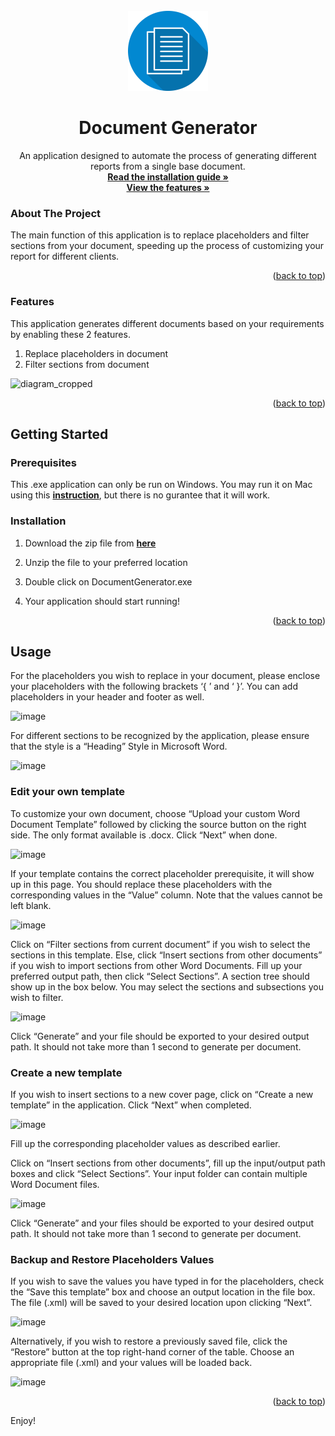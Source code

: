 <div id="top"></div>
<!--
*** Thanks for checking out the Best-README-Template. If you have a suggestion
*** that would make this better, please fork the repo and create a pull request
*** or simply open an issue with the tag "enhancement".
*** Don't forget to give the project a star!
*** Thanks again! Now go create something AMAZING! :D
-->



<!-- PROJECT SHIELDS -->
<!--
*** I'm using markdown "reference style" links for readability.
*** Reference links are enclosed in brackets [ ] instead of parentheses ( ).
*** See the bottom of this document for the declaration of the reference variables
*** for contributors-url, forks-url, etc. This is an optional, concise syntax you may use.
*** https://www.markdownguide.org/basic-syntax/#reference-style-links
-->

<!-- PROJECT LOGO -->
<br />
<div align="center">
  <a href="https://github.com/cadencjk/document-generator">
    <img src="Resources/logo.png" alt="Logo" width="128" height="128">
  </a>

<h1 align="center">Document Generator</h3>

  <p align="center">
  An application designed to automate the process of generating different reports from a single base document.
    <br />
    <a href="#getting-started"><strong>Read the installation guide »</strong></a>
    <br />
    <a href="#features"><strong>View the features »</strong></a>
  </p>
</div>

<!-- ABOUT THE PROJECT -->
### About The Project
The main function of this application is to replace placeholders and filter sections from your document, speeding up the process of customizing your report for different clients. 

<p align="right">(<a href="#top">back to top</a>)</p>

### Features

This application generates different documents based on your requirements by enabling these 2 features.
1) Replace placeholders in document
2) Filter sections from document

![diagram_cropped](https://github.com/cadencjk/document-generator/assets/63772723/e9bb4afa-f206-40f0-983c-7f5dd3c90c24)

<p align="right">(<a href="#top">back to top</a>)</p>



<!-- GETTING STARTED -->
## Getting Started

### Prerequisites

This .exe application can only be run on Windows. You may run it on Mac using this <a href="https://www.wikihow.com/Open-Exe-Files-on-Mac"><strong>instruction</strong></a>, but there is no gurantee that it will work.

### Installation

1. Download the zip file from <a href="https://github.com/cadencjk/document-generator"><strong>here</strong></a>
   
2. Unzip the file to your preferred location

3. Double click on DocumentGenerator.exe

4. Your application should start running!
<p align="right">(<a href="#top">back to top</a>)</p>


## Usage
For the placeholders you wish to replace in your document, please enclose your placeholders with the following brackets ‘{ ’  and ‘ }’. You can add placeholders in your header and footer as well.

![image](https://github.com/cadencjk/document-generator/assets/63772723/95c402b8-3103-45a6-92f8-8ba2496f4ee7)


For different sections to be recognized by the application, please ensure that the style is a “Heading” Style in Microsoft Word.

![image](https://github.com/cadencjk/document-generator/assets/63772723/07963a27-c623-4191-ab44-1b6be9607b29)


### Edit your own template
To customize your own document, choose “Upload your custom Word Document Template” followed by clicking the source button on the right side. The only format available is .docx. Click “Next” when done.

![image](https://github.com/cadencjk/document-generator/assets/63772723/9e81459d-3e56-4762-95ad-aefac3e79ecf)


If your template contains the correct placeholder prerequisite, it will show up in this page. You should replace these placeholders with the corresponding values in the “Value” column. Note that the values cannot be left blank.

![image](https://github.com/cadencjk/document-generator/assets/63772723/99533153-8e09-40aa-9875-2e463e9f099d)


Click on “Filter sections from current document” if you wish to select the sections in this template. Else, click “Insert sections from other documents” if you wish to import sections from other Word Documents.
Fill up your preferred output path, then click “Select Sections”. A section tree should show up in the box below. You may select the sections and subsections you wish to filter.

![image](https://github.com/cadencjk/document-generator/assets/63772723/390a7b92-238e-4f9e-a5dc-40170cc2dabf)


Click “Generate” and your file should be exported to your desired output path. It should not take more than 1 second to generate per document.

### Create a new template
If you wish to insert sections to a new cover page, click on “Create a new template” in the application. Click “Next” when completed.

![image](https://github.com/cadencjk/document-generator/assets/63772723/39e1598b-f03d-4091-9a34-759a5deccc5c)

Fill up the corresponding placeholder values as described earlier.

Click on “Insert sections from other documents”, fill up the input/output path boxes and click “Select Sections”. Your input folder can contain multiple Word Document files.

![image](https://github.com/cadencjk/document-generator/assets/63772723/d4ba602d-2b5c-4531-80c0-ebd8644e810a)


Click “Generate” and your files should be exported to your desired output path. It should not take more than 1 second to generate per document.

### Backup and Restore Placeholders Values
If you wish to save the values you have typed in for the placeholders, check the “Save this template” box and choose an output location in the file box. The file (.xml) will be saved to your desired location upon clicking “Next”.

![image](https://github.com/cadencjk/document-generator/assets/63772723/fd00c76f-c14f-479c-8dcf-059160195cab)


Alternatively, if you wish to restore a previously saved file, click the “Restore” button at the top right-hand corner of the table. Choose an appropriate file (.xml) and your values will be loaded back. 

![image](https://github.com/cadencjk/document-generator/assets/63772723/3e4272d0-066e-45b2-a025-a41216d1d929)

<p align="right">(<a href="#top">back to top</a>)</p>


Enjoy!

